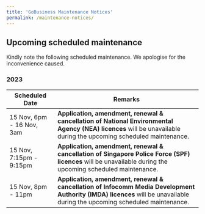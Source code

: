 ```yaml
---
title: 'GoBusiness Maintenance Notices'
permalink: /maintenance-notices/
---
```


## Upcoming scheduled maintenance

Kindly note the following scheduled maintenance. We apologise for the inconvenience caused.

### 2023 

| **Scheduled Date** | **Remarks** |  
|  -----------   |---------------- |  
| 15 Nov, 6pm - 16 Nov, 3am | **Application, amendment, renewal & cancellation of National Environmental Agency (NEA) licences** will be unavailable during the upcoming scheduled maintenance. |
| 15 Nov, 7:15pm - 9:15pm | **Application, amendment, renewal & cancellation of Singapore Police Force (SPF) licences** will be unavailable during the upcoming scheduled maintenance. |
| 15 Nov, 8pm - 11pm | **Application, amendment, renewal & cancellation of Infocomm Media Development Authority (IMDA) licences** will be unavailable during the upcoming scheduled maintenance. |  




   

<script src="/jquery/jquery.min.js"></script>
<script src="/jquery/resize-tables.js"></script>

